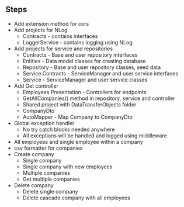 ﻿## Steps
- Add extension method for cors
- Add projects for NLog
  - Contracts - contains interfaces
  - LoggerService - contains logging using NLog
- Add projects for service and repositories
  - Contracts - Base and user repository interfaces
  - Entities - Data model classes for creating database
  - Repository - Base and user repository classes, seed data
  - Service.Contracts - ServiceManager and user service interfaces
  - Service - ServiceManager and user service classes
- Add Get controller
  - Employees.Presentation - Controllers for endpoints
  - GetAllCompanies() method in repository, service and controller
  - Shared project with DataTransferObjects folder
  - CompanyDto
  - AutoMapper - Map Company to CompanyDto
- Global exception handler
  - No try catch blocks needed anywhere
  - All exceptions will be handled and logged using middleware
- All employees and single employee within a company
- csv formatter for companies
- Create company
  - Single company
  - Single company with new employees
  - Multiple companies
  - Get multiple companies
- Delete company
  - Delete single company
  - Delete cascade company with all employees

